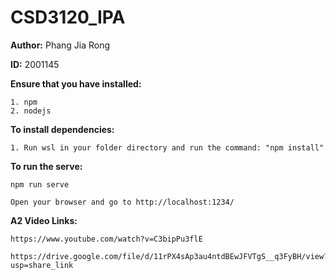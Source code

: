 # CSD3120_IPA
**Author:** Phang Jia Rong

**ID:** 2001145

**Ensure that you have installed:**

    1. npm 
    2. nodejs

**To install dependencies:**

    1. Run wsl in your folder directory and run the command: "npm install"

**To run the serve:**

	npm run serve

    Open your browser and go to http://localhost:1234/

**A2 Video Links:**

    https://www.youtube.com/watch?v=C3bipPu3flE

    https://drive.google.com/file/d/11rPX4sAp3au4ntdBEwJFVTgS__q3FyBH/view?usp=share_link